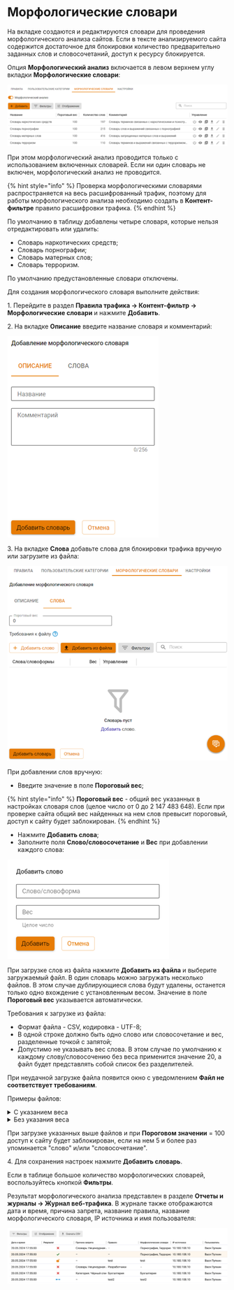 # Морфологические словари

На вкладке создаются и редактируются словари для проведения морфологического анализа сайтов. Если в тексте анализируемого сайта содержится достаточное для блокировки количество предварительно заданных слов и словосочетаний, доступ к ресурсу блокируется.

Опция **Морфологический анализ** включается в левом верхнем углу вкладки **Морфологические словари**:

![](/.gitbook/assets/content-filter20.png)

При этом морфологический анализ проводится только с использованием включенных словарей. Если ни один словарь не включен, морфологический анализ не проводится.

{% hint style="info" %}
Проверка морфологическими словарями распространяется на весь расшифрованный трафик, поэтому для работы морфологического анализа необходимо создать в **Контент-фильтре** правило расшифровки трафика.
{% endhint %}

По умолчанию в таблицу добавлены четыре словаря, которые нельзя отредактировать или удалить:
* Словарь наркотических средств;
* Словарь порнографии;
* Словарь матерных слов;
* Словарь терроризм.

По умолчанию предустановленные словари отключены.

Для создания морфологического словаря выполните действия:

1\. Перейдите в раздел **Правила трафика -> Контент-фильтр -> Морфологические словари** и нажмите **Добавить**.

2\. На вкладке **Описание** введите название словаря и комментарий:

![](/.gitbook/assets/content-filter21.png)

3\. На вкладке **Слова** добавьте слова для блокировки трафика вручную или загрузите из файла:

![](/.gitbook/assets/content-filter22.png)

При добавлении слов вручную:
* Введите значение в поле **Пороговый вес**;

{% hint style="info" %}
**Пороговый вес** - общий вес указанных в настройках словаря слов (целое число от 0 до 2 147 483 648). Если при проверке сайта общий вес найденных на нем слов превысит пороговый, доступ к сайту будет заблокирован. 
{% endhint %}

* Нажмите **Добавить слова**;
* Заполните поля **Слово/словосочетание** и **Вес** при добавлении каждого слова:

![](/.gitbook/assets/content-filter23.png)

При загрузке слов из файла нажмите **Добавить из файла** и выберите загружаемый файл. В один словарь можно загружать несколько файлов. В этом случае дублирующиеся слова будут удалены, останется только одно вхождение с установленным весом. Значение в поле **Пороговый вес** указывается автоматически.

Требования к загрузке из файла:
* Формат файла - CSV, кодировка - UTF-8;
* В одной строке должно быть одно слово или словосочетание и вес, разделенные точкой с запятой;
* Допустимо не указывать вес слова. В этом случае по умолчанию к каждому слову/словосочению без веса применится значение 20, а файл будет представлять собой список без разделителей.

При неудачной загрузке файла появится окно с уведомлением **Файл не соответствует требованиям**.

Примеры файлов:

<details>

<summary>С указанием веса</summary>

```
слово;20
словосочетание;20
```

</details>

<details>

<summary>Без указания веса</summary>

```
слово
словосочетание
```

</details>

При загрузке указанных выше файлов и при **Пороговом значении** = 100 доступ к сайту будет заблокирован, если на нем 5 и более раз упоминается "слово" и/или "словосочетание".

4\. Для сохранения настроек нажмите **Добавить словарь**.

Если в таблице большое количество морфологических словарей, воспользуйтесь кнопкой **Фильтры**.

Результат морфологического анализа представлен в разделе **Отчеты и журналы -> Журнал веб-трафика**. В журнале также отображаются дата и время, причина запрета, название правила, название морфологического словаря, IP источника и имя пользователя:

![](/.gitbook/assets/content-filter25.png)
